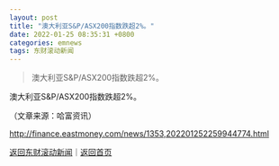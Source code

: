 ```yaml
---
layout: post
title: "澳大利亚S&P/ASX200指数跌超2%。"
date: 2022-01-25 08:35:31 +0800
categories: emnews
tags: 东财滚动新闻
---
```

> 澳大利亚S&P/ASX200指数跌超2%。

<p>澳大利亚S&P/ASX200指数跌超2%。</p><p class="em_media">（文章来源：哈富资讯）</p>

<http://finance.eastmoney.com/news/1353,202201252259944774.html>

[返回东财滚动新闻](//finews.withounder.com/emnews/)｜[返回首页](//finews.withounder.com/)